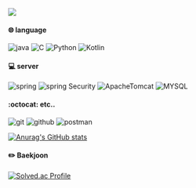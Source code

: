 <img src="https://capsule-render.vercel.app/api?type=waving&color=auto&height=200&section=header&text=Mintaek%20Github!&fontSize=90">

#### :globe_with_meridians: language
![java](https://img.shields.io/badge/Java-3776AB?style=flat&logo=Java&logoColor=white)
![C](https://img.shields.io/badge/C-A8B9CC?style=flat&logo=c&logoColor=white)
![Python](https://img.shields.io/badge/Python-3776AB?style=flat&logo=Python&logoColor=white)
![Kotlin](https://img.shields.io/badge/Kotlin-7F52FF?style=flat&logo=Kotlin&logoColor=white)

#### 💻 server
![spring](https://img.shields.io/badge/Spring_Boot-6DB33F?style=flat&logo=SpringBoot&logoColor=white)
![spring Security](https://img.shields.io/badge/Spring_Security-6DB33F?style=flat&logo=SpringSecurity&logoColor=white)
![ApacheTomcat](https://img.shields.io/badge/Apache_Tomcat-F8DC75?style=flat&logo=ApacheTomcat&logoColor=white)
![MYSQL](https://img.shields.io/badge/MySQL-4479A1?style=flat&logo=MySQL&logoColor=white)

#### :octocat: etc..
![git](https://img.shields.io/badge/Git-F05032?style=flat&logo=Git&logoColor=white)
![github](https://img.shields.io/badge/GitHub-181717?style=flat&logo=GitHub&logoColor=white)
![postman](https://img.shields.io/badge/PostMan-FF6C37?style=flat&logo=Postman&logoColor=white)

[![Anurag's GitHub stats](https://github-readme-stats.vercel.app/api?username=mintaek22)](https://github.com/mintaek22/github-readme-stats)

#### :pencil2: Baekjoon
[![Solved.ac Profile](http://mazassumnida.wtf/api/generate_badge?boj=viva99)](https://solved.ac/viva99)
